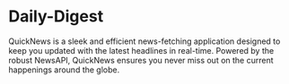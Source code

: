 # Daily-Digest
QuickNews is a sleek and efficient news-fetching application designed to keep you updated with the latest headlines in real-time. Powered by the robust NewsAPI, QuickNews ensures you never miss out on the current happenings around the globe. 
